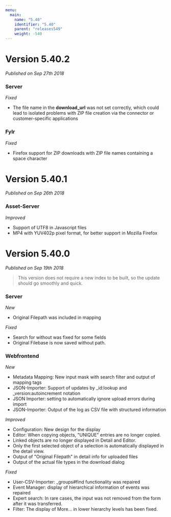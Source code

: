 ```yaml
---
menu:
  main:
    name: "5.40"
    identifier: "5.40"
    parent: "releases549"
    weight: -540
---
```


# Version 5.40.2

*Published on Sep 27th 2018*

### Server

*Fixed*

- The file name in the **download_url** was not set correctly, which could lead to isolated problems with ZIP file creation via the connector or customer-specific applications

### Fylr

*Fixed*

- Firefox support for ZIP downloads with ZIP file names containing a space character

# Version 5.40.1

*Published on Sep 26th 2018*

### Asset-Server

*Improved*

- Support of UTF8 in Javascript files
- MP4 with YUV402p pixel format, for better support in Mozilla Firefox

# Version 5.40.0

*Published on Sep 19th 2018*

> This version does not require a new index to be built, so the update should go smoothly and quick.

### Server

*New*

- Original Filepath was included in mapping

*Fixed*

- Search for without was fixed for some fields
- Original Filebase is now saved without path.

### Webfrontend

*New*

- Metadata Mapping: New input mask with search filter and output of mapping tags
- JSON-Importer: Support of updates by _id:lookup and _version:autoincrement notation
- JSON Importer: setting to automatically ignore upload errors during import
- JSON-Importer: Output of the log as CSV file with structured information

*Improved*

- Configuration: New design for the display
- Editor: When copying objects, "UNIQUE" entries are no longer copied.
- Linked objects are no longer displayed in Detail and Editor.
- Only the first selected object of a selection is automatically displayed in the detail view.
- Output of "Original Filepath" in detail info for uploaded files
- Output of the actual file types in the download dialog

*Fixed*

- User-CSV-Importer: _groups#find functionality was repaired
- Event Manager: display of hierarchical information of events was repaired
- Expert search: In rare cases, the input was not removed from the form after it was transferred.
- Filter: The display of More... in lower hierarchy levels has been fixed.


